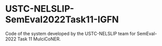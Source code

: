 # USTC-NELSLIP-SemEval2022Task11-IGFN
Code of the system developed by the USTC-NELSLIP team for SemEval-2022 Task 11 MulciCoNER.
